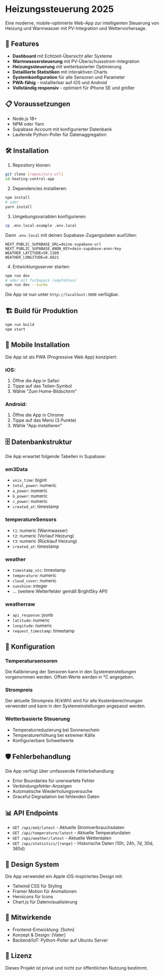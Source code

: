 # Heizungssteuerung 2025

Eine moderne, mobile-optimierte Web-App zur intelligenten Steuerung von Heizung und Warmwasser mit PV-Integration und Wettervorhersage.

## 🚀 Features

- **Dashboard** mit Echtzeit-Übersicht aller Systeme
- **Warmwassersteuerung** mit PV-Überschussstrom-Integration
- **Heizungssteuerung** mit wetterbasierter Optimierung
- **Detaillierte Statistiken** mit interaktiven Charts
- **Systemkonfiguration** für alle Sensoren und Parameter
- **PWA-fähig** - installierbar auf iOS und Android
- **Vollständig responsiv** - optimiert für iPhone SE und größer

## 📋 Voraussetzungen

- Node.js 18+ 
- NPM oder Yarn
- Supabase Account mit konfigurierter Datenbank
- Laufende Python-Poller für Datenaggregation

## 🛠️ Installation

1. Repository klonen:
```bash
git clone [repository-url]
cd heating-control-app
```

2. Dependencies installieren:
```bash
npm install
# oder
yarn install
```

3. Umgebungsvariablen konfigurieren:
```bash
cp .env.local.example .env.local
```

Dann `.env.local` mit deinen Supabase-Zugangsdaten ausfüllen:
```
NEXT_PUBLIC_SUPABASE_URL=deine-supabase-url
NEXT_PUBLIC_SUPABASE_ANON_KEY=dein-supabase-anon-key
WEATHER_LATITUDE=50.1109
WEATHER_LONGITUDE=8.6821
```

4. Entwicklungsserver starten:
```bash
npm run dev
# oder mit Turbopack (empfohlen)
npm run dev --turbo
```

Die App ist nun unter `http://localhost:3000` verfügbar.

## 🏗️ Build für Produktion

```bash
npm run build
npm start
```

## 📱 Mobile Installation

Die App ist als PWA (Progressive Web App) konzipiert:

### iOS:
1. Öffne die App in Safari
2. Tippe auf das Teilen-Symbol
3. Wähle "Zum Home-Bildschirm"

### Android:
1. Öffne die App in Chrome
2. Tippe auf das Menü (3 Punkte)
3. Wähle "App installieren"

## 🗄️ Datenbankstruktur

Die App erwartet folgende Tabellen in Supabase:

### em3Data
- `unix_time`: bigint
- `total_power`: numeric
- `a_power`: numeric
- `b_power`: numeric
- `c_power`: numeric
- `created_at`: timestamp

### temperatureSensors
- `t1`: numeric (Warmwasser)
- `t2`: numeric (Vorlauf Heizung)
- `t3`: numeric (Rücklauf Heizung)
- `created_at`: timestamp

### weather
- `timestamp_utc`: timestamp
- `temperature`: numeric
- `cloud_cover`: numeric
- `sunshine`: integer
- ... (weitere Wetterfelder gemäß BrightSky API)

### weatherraw
- `api_response`: jsonb
- `latitude`: numeric
- `longitude`: numeric
- `request_timestamp`: timestamp

## 🔧 Konfiguration

### Temperatursensoren
Die Kalibrierung der Sensoren kann in den Systemeinstellungen vorgenommen werden. Offset-Werte werden in °C angegeben.

### Strompreis
Der aktuelle Strompreis (€/kWh) wird für alle Kostenberechnungen verwendet und kann in den Systemeinstellungen angepasst werden.

### Wetterbasierte Steuerung
- Temperaturreduzierung bei Sonnenschein
- Temperaturerhöhung bei extremer Kälte
- Konfigurierbare Schwellwerte

## 🛡️ Fehlerbehandlung

Die App verfügt über umfassende Fehlerbehandlung:
- Error Boundaries für unerwartete Fehler
- Verbindungsfehler-Anzeigen
- Automatische Wiederholungsversuche
- Graceful Degradation bei fehlenden Daten

## 📊 API Endpoints

- `GET /api/em3/latest` - Aktuelle Stromverbrauchsdaten
- `GET /api/temperature/latest` - Aktuelle Temperaturdaten
- `GET /api/weather/latest` - Aktuelle Wetterdaten
- `GET /api/statistics/[range]` - Historische Daten (10h, 24h, 7d, 30d, 365d)

## 🎨 Design System

Die App verwendet ein Apple iOS-inspiriertes Design mit:
- Tailwind CSS für Styling
- Framer Motion für Animationen
- Heroicons für Icons
- Chart.js für Datenvisualisierung

## 🤝 Mitwirkende

- Frontend-Entwicklung: [Sohn]
- Konzept & Design: [Vater]
- Backend/IoT: Python-Poller auf Ubuntu Server

## 📄 Lizenz

Dieses Projekt ist privat und nicht zur öffentlichen Nutzung bestimmt.